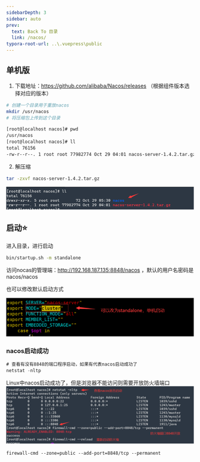 ```yaml
---
sidebarDepth: 3
sidebar: auto
prev:
  text: Back To 目录
  link: /nacos/
typora-root-url: ..\.vuepress\public
---
```




## 单机版

1. 下载地址：https://github.com/alibaba/Nacos/releases （根据组件版本选择对应的版本）

```sh
# 创建一个目录用于重放nacos
mkdir /usr/nacos
# 将压缩包上传到这个目录
```

```sh
[root@localhost nacos]# pwd
/usr/nacos
[root@localhost nacos]# ll
total 76156
-rw-r--r--. 1 root root 77982774 Oct 29 04:01 nacos-server-1.4.2.tar.gz
```

2. 解压缩

```sh
tar -zxvf nacos-server-1.4.2.tar.gz
```

![image-20211029173135051](/images/nacos/image-20211029173135051.png)

## 启动⭐

进入目录，进行启动

```sh
bin/startup.sh -m standalone
```

访问nocas的管理端：http://192.168.187.135:8848/nacos ，默认的用户名密码是 nacos/nacos

也可以修改默认启动方式

![image-20211029181551906](/images/nacos/image-20211029181551906.png)

### nacos启动成功

```sql
# 查看有没有8848的端口程序启动，如果有代表nacos启动成功了
netstat -nltp 
```

Linux中nacos启动成功了，但是浏览器不能访问则需要开放防火墙端口
![image-20211029181020804](/images/nacos/image-20211029181020804.png)

```
firewall-cmd --zone=public --add-port=8848/tcp --permanent
```


